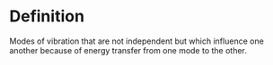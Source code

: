 # Definition

Modes of vibration that are not independent but which influence one
another because of energy transfer from one mode to the other.
